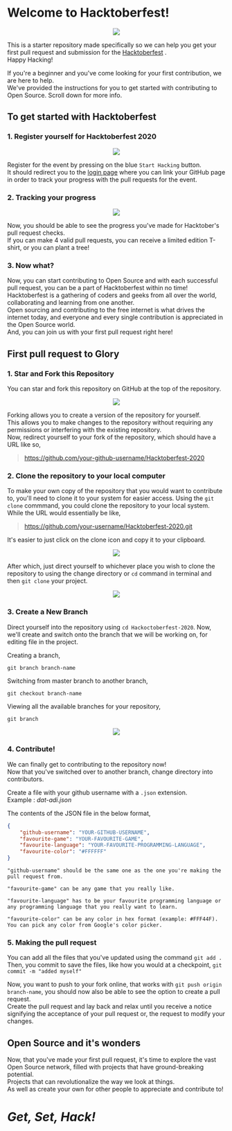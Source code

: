 # Welcome to Hacktoberfest! 

<p align="center">
    <img src="assets/hacktober-fest-logo.svg">
</p>

This is a starter repository made specifically so we can help you get your first pull request and submission for the [Hacktoberfest](https://hacktoberfest.digitalocean.com) .\
Happy Hacking!

If you're a beginner and you've come looking for your first contribution, we are here to help.\
We've provided the instructions for you to get started with contributing to Open Source. Scroll down for more info.

## To get started with Hacktoberfest
### 1. Register yourself for Hacktoberfest 2020

<p align="center">
    <img src="assets/website-front.PNG">
</p>

Register for the event by pressing on the blue `Start Hacking` button.\
It should redirect you to the [login page](https://hacktoberfest.digitalocean.com/login) where you can link your GitHub page in order to track your progress with the pull requests for the event.

### 2. Tracking your progress

<p align="center">
    <img src="assets/website-progress.PNG">
</p>

Now, you should be able to see the progress you've made for Hacktober's pull request checks.\
If you can make 4 valid pull requests, you can receive a limited edition T-shirt, or you can plant a tree!

### 3. Now what?

Now, you can start contributing to Open Source and with each successful pull request, you can be a part of Hacktoberfest within no time!\
Hacktoberfest is a gathering of coders and geeks from all over the world, collaborating and learning from one another.\
Open sourcing and contributing to the free internet is what drives the internet today, and everyone and every single contribution is appreciated in the Open Source world.\
And, you can join us with your first pull request right here!

## First pull request to Glory
### 1. Star and Fork this Repository
You can star and fork this repository on GitHub at the top of the repository.

<p align="center">
    <img src="assets/star-and-fork.PNG">
</p>

Forking allows you to create a version of the repository for yourself.\
This allows you to make changes to the repository without requiring any permissions or interfering with the existing repository.\
Now, redirect yourself to your fork of the repository, which should have a URL like so,
> https://github.com/your-github-username/Hacktoberfest-2020

### 2. Clone the repository to your local computer
To make your own copy of the repository that you would want to contribute to, you'll need to clone it to your system for easier access.
Using the `git clone` commmand, you could clone the repository to your local system.
While the URL would essentially be like,
> https://github.com/your-username/Hacktoberfest-2020.git

It's easier to just click on the clone icon and copy it to your clipboard.

<p align="center">
    <img src="assets/clone-git-url.PNG">
</p>

After which, just direct yourself to whichever place you wish to clone the repository to using the change directory or `cd` command in terminal and then `git clone` your project.

<p align="center">
    <img src="assets/cloning-cmd.PNG">
</p>

### 3. Create a New Branch

Direct yourself into the repository using `cd Hackoctoberfest-2020`.
Now, we'll create and switch onto the branch that we will be working on, for editing file in the project.

Creating a branch,
```git
git branch branch-name
```

Switching from master branch to another branch,
```git
git checkout branch-name
```

Viewing all the available branches for your repository,
```git
git branch
```

<p align="center">
    <img src="assets/switch-branch.PNG">
</p>

### 4. Contribute!

We can finally get to contributing to the repository now!\
Now that you've switched over to another branch, change directory into contributors.

Create a file with your github username with a `.json` extension.\
Example : *dat-adi.json*

The contents of the JSON file in the below format,
```json
{
    "github-username": "YOUR-GITHUB-USERNAME",
    "favourite-game": "YOUR-FAVOURITE-GAME",
    "favourite-language": "YOUR-FAVOURITE-PROGRAMMING-LANGUAGE",
    "favourite-color": "#FFFFFF"
}
```

```
"github-username" should be the same one as the one you're making the pull request from.

"favourite-game" can be any game that you really like.

"favourite-language" has to be your favourite programming language or any programming language that you really want to learn.

"favourite-color" can be any color in hex format (example: #FFF44F). You can pick any color from Google's color picker.
```

### 5. Making the pull request

You can add all the files that you've updated using the command `git add .`\
Then, you commit to save the files, like how you would at a checkpoint, `git commit -m "added myself"`

Now, you want to push to your fork online, that works with `git push origin branch-name`, you should now also be able to see the option to create a pull request.\
Create the pull request and lay back and relax until you receive a notice signifying the acceptance of your pull request or, the request to modify your changes.

## Open Source and it's wonders

Now, that you've made your first pull request, it's time to explore the vast Open Source network, filled with projects that have ground-breaking potential.\
Projects that can revolutionalize the way we look at things.\
As well as create your own for other people to appreciate and contribute to!

# *Get, Set, Hack!*
